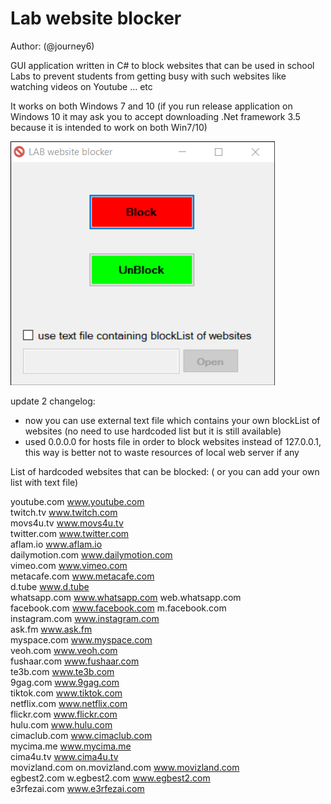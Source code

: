 # Lab website blocker
Author: (@journey6)

GUI application written in C# to block websites that can be used in school Labs to prevent students from getting busy with such websites like watching videos on Youtube ... etc

It works on both Windows 7 and 10 (if you run release application on Windows 10 it may ask you to accept downloading .Net framework 3.5 because it is intended to work on both Win7/10)

![labwebsiteblocker](labBlocker2_update2.png)

update 2 changelog:
- now you can use external text file which contains your own blockList of websites (no need to use hardcoded list but it is still available)
- used 0.0.0.0 for hosts file in order to block websites instead of 127.0.0.1, this way is better not to waste resources of local web server if any

List of hardcoded websites that can be blocked: ( or you can add your own list with text file)

youtube.com www.youtube.com <br />
twitch.tv www.twitch.com <br />
movs4u.tv www.movs4u.tv <br />
twitter.com www.twitter.com <br />
aflam.io www.aflam.io <br />
dailymotion.com www.dailymotion.com <br />
vimeo.com www.vimeo.com <br />
metacafe.com www.metacafe.com <br />
d.tube www.d.tube <br />
whatsapp.com www.whatsapp.com web.whatsapp.com <br />
facebook.com www.facebook.com m.facebook.com  <br />
instagram.com www.instagram.com <br />
ask.fm www.ask.fm <br />
myspace.com www.myspace.com <br />
veoh.com www.veoh.com <br />
fushaar.com www.fushaar.com <br />
te3b.com www.te3b.com <br />
9gag.com www.9gag.com <br />
tiktok.com www.tiktok.com <br />
netflix.com www.netflix.com <br />
flickr.com www.flickr.com <br />
hulu.com www.hulu.com <br />
cimaclub.com www.cimaclub.com <br />
mycima.me www.mycima.me <br />
cima4u.tv www.cima4u.tv <br />
movizland.com on.movizland.com www.movizland.com <br />
egbest2.com w.egbest2.com www.egbest2.com <br />
e3rfezai.com www.e3rfezai.com <br />
